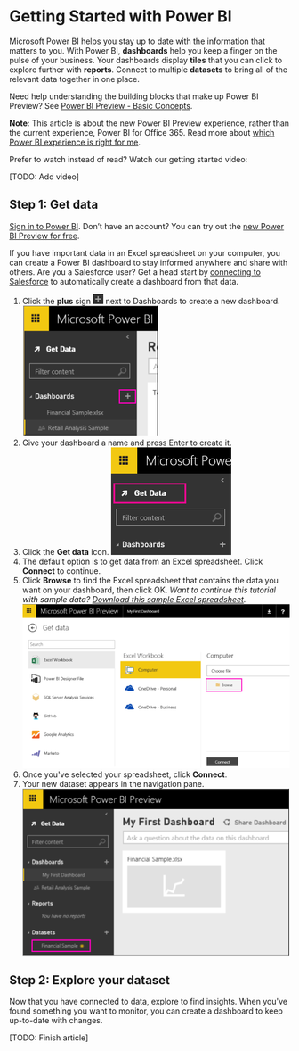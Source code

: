 <properties 
        pageTitle="page title" 
        description="description" 
        services="powerbi" 
        documentationCenter="" 
        authors="mgblythe" />

# Getting Started with Power BI

Microsoft Power BI helps you stay up to date with the information that matters to you.  With Power BI, **dashboards** help you keep a finger on the pulse of your business.  Your dashboards display **tiles** that you can click to explore further with **reports**.  Connect to multiple **datasets** to bring all of the relevant data together in one place.

Need help understanding the building blocks that make up Power BI Preview?  See [Power BI Preview - Basic Concepts](). 

**Note**: This article is about the new Power BI Preview experience, rather than the current experience, Power BI for Office 365. Read more about [which Power BI experience is right for me]().

Prefer to watch instead of read?  Watch our getting started video:

[TODO: Add video]

## Step 1: Get data

[Sign in to Power BI](http://powerbi.microsoft.com). Don’t have an account? You can try out the [new Power BI Preview for free](http://powerbi.microsoft.com).

If you have important data in an Excel spreadsheet on your computer, you can create a Power BI dashboard to stay informed anywhere and share with others.  Are you a Salesforce user?  Get a head start by [connecting to Salesforce]() to automatically create a dashboard from that data.

1. Click the **plus** sign ![](./media/powerbi-getting-started/PBI_PlusIcon.png) ﻿next to Dashboards to create a new dashboard.
![](./media/powerbi-getting-started/gettingstart1.png)
2. Give your dashboard a name and press Enter to create it.
3. Click the **Get data** ﻿icon.
![](./media/powerbi-getting-started/PBI_GetData.png)
4. The default option is to get data from an Excel spreadsheet.  Click **Connect** ﻿to continue.
5. Click ﻿**Browse** ﻿to find the Excel spreadsheet that contains the data you want on your dashboard, then click OK. *Want to continue this tutorial with sample data? [Download this sample Excel spreadsheet](http://go.microsoft.com/fwlink/?LinkID=521962).*
![](./media/powerbi-getting-started/gettingstart2.png)
6. Once you've selected your spreadsheet, click **Connect**.
7. Your new dataset appears in the navigation pane.
![](./media/powerbi-getting-started/gettingstart3.png)


## Step 2: Explore your dataset

Now that you have connected to data, explore to find insights.  When you've found something you want to monitor, you can create a dashboard to keep up-to-date with changes.﻿﻿

[TODO: Finish article]